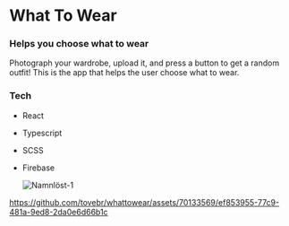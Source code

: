# What To Wear

### Helps you choose what to wear
Photograph your wardrobe, upload it, and press a button to get a random outfit! This is the app that helps the user choose what to wear.

### Tech
- React
- Typescript
- SCSS
- Firebase


  ![Namnlöst-1](https://github.com/tovebr/whattowear/assets/70133569/57605b06-65a6-48b4-8c41-2ee97aa42f43)


https://github.com/tovebr/whattowear/assets/70133569/ef853955-77c9-481a-9ed8-2da0e6d66b1c


